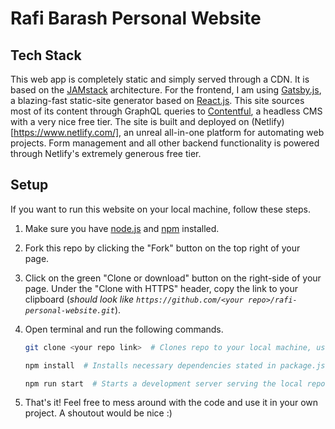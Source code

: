 # Rafi Barash Personal Website

## Tech Stack

This web app is completely static and simply served through a CDN. It is based on the [JAMstack](https://jamstack.org/) architecture. For the frontend, I am using [Gatsby.js](https://www.gatsbyjs.org/), a blazing-fast static-site generator based on [React.js](https://reactjs.org/). This site sources most of its content through GraphQL queries to [Contentful](https://www.contentful.com/), a headless CMS with a very nice free tier. The site is built and deployed on (Netlify)[https://www.netlify.com/], an unreal all-in-one platform for automating web projects. Form management and all other backend functionality is powered through Netlify's extremely generous free tier.

## Setup

If you want to run this website on your local machine, follow these steps.

1. Make sure you have [node.js](https://nodejs.org/en/) and [npm](https://www.npmjs.com/get-npm) installed.

1. Fork this repo by clicking the "Fork" button on the top right of your page.

1. Click on the green "Clone or download" button on the right-side of your page. Under the "Clone with HTTPS" header, copy the link to your clipboard (_should look like `https://github.com/<your repo>/rafi-personal-website.git`_).

1. Open terminal and run the following commands.

   ```sh
   git clone <your repo link>  # Clones repo to your local machine, use link you copied

   npm install  # Installs necessary dependencies stated in package.json

   npm run start  # Starts a development server serving the local repo
   ```

1. That's it! Feel free to mess around with the code and use it in your own project. A shoutout would be nice :)
